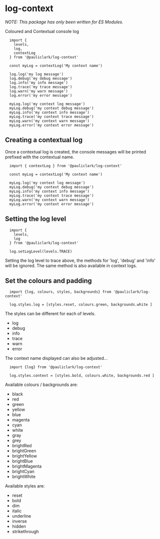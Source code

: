 # log-context

*NOTE: This package has only been written for ES Modules.*

Coloured and Contextual console log

```
  import {
    levels,
    log,
    contextLog
  } from '@pauliclark/log-context'

  const myLog = contextLog('My context name')

  log.log('my log message')
  log.debug('my debug message')
  log.info('my info message')
  log.trace('my trace message')
  log.warn('my warn message')
  log.error('my error message')

  myLog.log('my context log message')
  myLog.debug('my context debug message')
  myLog.info('my context info message')
  myLog.trace('my context trace message')
  myLog.warn('my context warn message')
  myLog.error('my context error message')

```

## Creating a contextual log

Once a contextual log is created, the console messages will be printed prefixed with the contextual name.

```
  import { contextLog } from '@pauliclark/log-context'

  const myLog = contextLog('My context name')

  myLog.log('my context log message')
  myLog.debug('my context debug message')
  myLog.info('my context info message')
  myLog.trace('my context trace message')
  myLog.warn('my context warn message')
  myLog.error('my context error message')

```

## Setting the log level

```
  import {
    levels,
    log
  } from '@pauliclark/log-context'

  log.setLogLevel(levels.TRACE)
```

Setting the log level to trace above, the methods for 'log', 'debug' and 'info' will be ignored.
The same method is also available in context logs.

## Set the colours and padding

```
  import {log, colours, styles, backgrounds} from '@pauliclark/log-context'

  log.styles.log = [styles.reset, colours.green, backgrounds.white ]
```

The styles can be different for each of levels.

 - log
 - debug
 - info
 - trace
 - warn
 - error

The context name displayed can also be adjusted...

```
  import {log} from '@pauliclark/log-context'

  log.styles.context = [styles.bold, colours.white, backgrounds.red ]
```

Available colours / backgrounds are:

 - black
 - red
 - green
 - yellow
 - blue
 - magenta
 - cyan
 - white
 - gray
 - grey
 - brightRed
 - brightGreen
 - brightYellow
 - brightBlue
 - brightMagenta
 - brightCyan
 - brightWhite

Available styles are:

 - reset
 - bold
 - dim
 - italic
 - underline
 - inverse
 - hidden
 - strikethrough